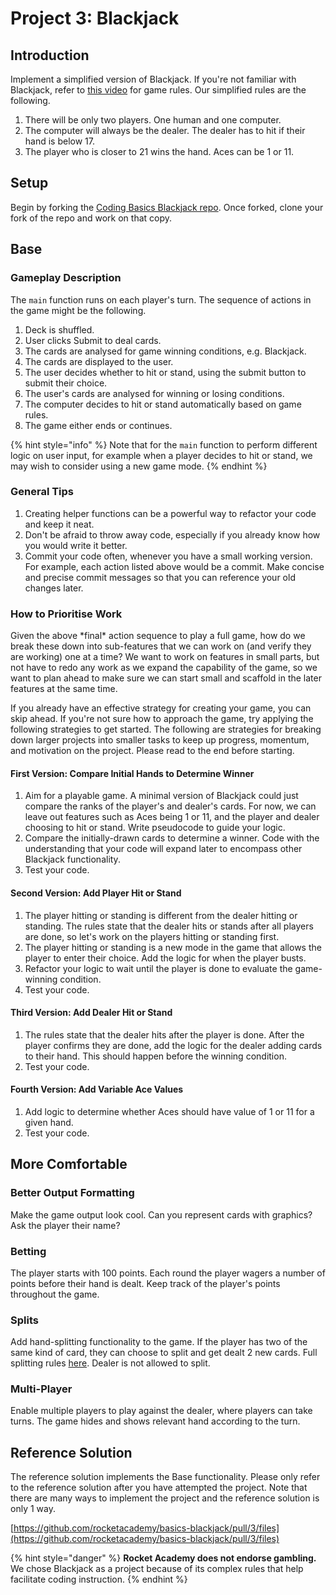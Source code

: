 # Project 3: Blackjack

## Introduction

Implement a simplified version of Blackjack. If you're not familiar with Blackjack, refer to [this video](https://www.youtube.com/watch?v=eyoh-Ku9TCI) for game rules. Our simplified rules are the following.

1. There will be only two players. One human and one computer.
2. The computer will always be the dealer. The dealer has to hit if their hand is below 17.
3. The player who is closer to 21 wins the hand. Aces can be 1 or 11.

## Setup

Begin by forking the [Coding Basics Blackjack repo](https://github.com/rocketacademy/basics-blackjack). Once forked, clone your fork of the repo and work on that copy.

## Base

### Gameplay Description

The `main` function runs on each player's turn. The sequence of actions in the game might be the following.

1. Deck is shuffled.
2. User clicks Submit to deal cards.
3. The cards are analysed for game winning conditions, e.g. Blackjack.
4. The cards are displayed to the user.
5. The user decides whether to hit or stand, using the submit button to submit their choice.
6. The user's cards are analysed for winning or losing conditions.
7. The computer decides to hit or stand automatically based on game rules.
8. The game either ends or continues.

{% hint style="info" %}
Note that for the `main` function to perform different logic on user input, for example when a player decides to hit or stand, we may wish to consider using a new game mode.
{% endhint %}

### General Tips

1. Creating helper functions can be a powerful way to refactor your code and keep it neat.
2. Don't be afraid to throw away code, especially if you already know how you would write it better.
3. Commit your code often, whenever you have a small working version. For example, each action listed above would be a commit. Make concise and precise commit messages so that you can reference your old changes later.

### How to Prioritise Work

Given the above \*final\* action sequence to play a full game, how do we break these down into sub-features that we can work on \(and verify they are working\) one at a time? We want to work on features in small parts, but not have to redo any work as we expand the capability of the game, so we want to plan ahead to make sure we can start small and scaffold in the later features at the same time.

If you already have an effective strategy for creating your game, you can skip ahead. If you're not sure how to approach the game, try applying the following strategies to get started. The following are strategies for breaking down larger projects into smaller tasks to keep up progress, momentum, and motivation on the project. Please read to the end before starting.

#### First Version: Compare Initial Hands to Determine Winner

1. Aim for a playable game. A minimal version of Blackjack could just compare the ranks of the player's and dealer's cards. For now, we can leave out features such as Aces being 1 or 11, and the player and dealer choosing to hit or stand. Write pseudocode to guide your logic.
2. Compare the initially-drawn cards to determine a winner. Code with the understanding that your code will expand later to encompass other Blackjack functionality.
3. Test your code.

#### Second Version: Add Player Hit or Stand

1. The player hitting or standing is different from the dealer hitting or standing. The rules state that the dealer hits or stands after all players are done, so let's work on the players hitting or standing first.
2. The player hitting or standing is a new mode in the game that allows the player to enter their choice. Add the logic for when the player busts.
3. Refactor your logic to wait until the player is done to evaluate the game-winning condition.
4. Test your code.

#### Third Version: Add Dealer Hit or Stand

1. The rules state that the dealer hits after the player is done. After the player confirms they are done, add the logic for the dealer adding cards to their hand. This should happen before the winning condition.
2. Test your code.

#### Fourth Version: Add Variable Ace Values

1. Add logic to determine whether Aces should have value of 1 or 11 for a given hand.
2. Test your code.

## More Comfortable

### Better Output Formatting

Make the game output look cool. Can you represent cards with graphics? Ask the player their name?

### Betting

The player starts with 100 points. Each round the player wagers a number of points before their hand is dealt. Keep track of the player's points throughout the game.

### Splits

Add hand-splitting functionality to the game. If the player has two of the same kind of card, they can choose to split and get dealt 2 new cards. Full splitting rules [here](https://en.wikipedia.org/wiki/Aces_and_eights_%28blackjack%29#Splitting). Dealer is not allowed to split.

### Multi-Player

Enable multiple players to play against the dealer, where players can take turns. The game hides and shows relevant hand according to the turn.

## Reference Solution

The reference solution implements the Base functionality. Please only refer to the reference solution after you have attempted the project. Note that there are many ways to implement the project and the reference solution is only 1 way.

[https://github.com/rocketacademy/basics-blackjack/pull/3/files](https://github.com/rocketacademy/basics-blackjack/pull/3/files)

{% hint style="danger" %}
**Rocket Academy does not endorse gambling.** We chose Blackjack as a project because of its complex rules that help facilitate coding instruction.
{% endhint %}

